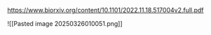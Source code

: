 https://www.biorxiv.org/content/10.1101/2022.11.18.517004v2.full.pdf

![[Pasted image 20250326010051.png]]